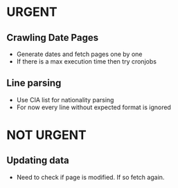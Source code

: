 # URGENT

## Crawling Date Pages
* Generate dates and fetch pages one by one
* If there is a max execution time then try cronjobs

## Line parsing
* Use CIA list for nationality parsing
* For now every line without expected format is ignored


# NOT URGENT

## Updating data
* Need to check if page is modified. If so fetch again.
